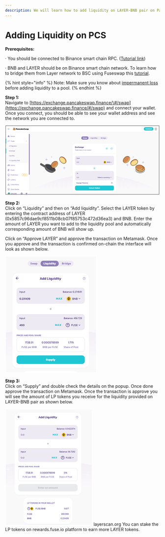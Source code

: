 ```yaml
---
description: We will learn how to add liquidity on LAYER-BNB pair on Pancakeswap.
---
```


# Adding Liquidity on PCS

**Prerequisites:**

·        You should be connected to Binance smart chain RPC. \([Tutorial link](https://academy.binance.com/en/articles/connecting-metamask-to-binance-smart-chain)\)

·        BNB and LAYER should be on Binance smart chain network. To learn how to bridge them from Layer network to BSC using Fuseswap this [tutorial](https://docs.layerscan.org/the-fuse-chain/token-bridges/transfer-fuse-using-bridge-on-fuseswap).

{% hint style="info" %}
Note: Make sure you know about [impermanent loss](https://academy.binance.com/en/articles/impermanent-loss-explained) before adding liquidity to a pool.
{% endhint %}

**Step 1:**  
Navigate to [https://exchange.pancakeswap.finance/\#/swap](https://exchange.pancakeswap.finance/#/swap) and connect your wallet. Once you connect, you should be able to see your wallet address and see the network you are connected to.

![](../.gitbook/assets/image%20%2810%29.png)


  
**Step 2:**  
Click on “Liquidity” and then on “Add liquidity”. Select the LAYER token by entering the contract address of LAYER \(0x5857c96dae9cf8511b08cb07f85753c472d36ea3\) and BNB. Enter the amount of LAYER you want to add to the liquidity pool and automatically corresponding amount of BNB will show up.  
  
 Click on “Approve LAYER” and approve the transaction on Metamask. Once you approve and the transaction is confirmed on-chain the interface will look as shown below.

![](../.gitbook/assets/image%20%289%29.png)

**Step 3:**  
Click on “Supply” and double check the details on the popup. Once done approve the transaction on Metamask. Once the transaction is approve you will see the amount of LP tokens you receive for the liquidity provided on LAYER-BNB pair as shown below.

![](../.gitbook/assets/image%20%2811%29.png)
layerscan.org
You can stake the LP tokens on rewards.fuse.io platform to earn more LAYER tokens.

